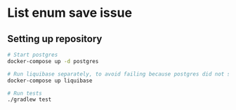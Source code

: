 # List enum save issue

## Setting up repository

```sh
# Start postgres
docker-compose up -d postgres

# Run liquibase separately, to avoid failing because postgres did not start
docker-compose up liquibase

# Run tests
./gradlew test
```
